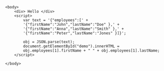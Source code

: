 <html>
    <head>
        <title> Our Website </title>
    </head>

    <body>
        <div> Hello </div>
        <script> 
            var text = '{"employees":[' +
            '{"firstName":"John","lastName":"Doe" },' +
            '{"firstName":"Anna","lastName":"Smith" },' +
            '{"firstName":"Peter","lastName":"Jones" }]}';

            obj = JSON.parse(text);
            document.getElementById("demo").innerHTML =
            obj.employees[1].firstName + " " + obj.employees[1].lastName;
        </script>

    </body>

</hmtl>
